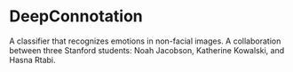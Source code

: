 # DeepConnotation
A classifier that recognizes emotions in non-facial images. A collaboration between three Stanford students: Noah Jacobson, Katherine Kowalski, and Hasna Rtabi.
